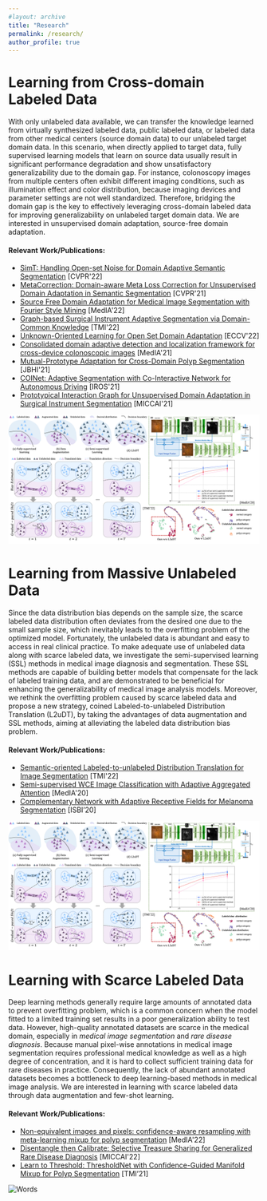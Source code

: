```yaml
---
#layout: archive
title: "Research"
permalink: /research/
author_profile: true
---
```



# Learning from Cross-domain Labeled Data

With only unlabeled data available, we can transfer the knowledge learned from virtually synthesized labeled data, public labeled data, or labeled data from other medical centers (source domain data) to our unlabeled target domain data. In this scenario, when directly applied to target data, fully supervised learning models that learn on source data usually result in significant performance degradation and show unsatisfactory generalizability due to the domain gap. For instance, colonoscopy images from multiple centers often exhibit different imaging conditions, such as illumination effect and color distribution, because imaging devices and parameter settings are not well standardized. Therefore, bridging the domain gap is the key to effectively leveraging cross-domain labeled data for improving generalizability on unlabeled target domain data. We are interested in unsupervised domain adaptation, source-free domain adaptation.

#### Relevant Work/Publications:
* <a href="https://openaccess.thecvf.com/content/CVPR2022/html/Guo_SimT_Handling_Open-Set_Noise_for_Domain_Adaptive_Semantic_Segmentation_CVPR_2022_paper.html" target="_blank">SimT: Handling Open-set Noise for Domain Adaptive Semantic Segmentation</a> [CVPR'22]
* <a href="https://openaccess.thecvf.com/content/CVPR2021/html/Guo_MetaCorrection_Domain-Aware_Meta_Loss_Correction_for_Unsupervised_Domain_Adaptation_in_CVPR_2021_paper.html" target="_blank">MetaCorrection: Domain-aware Meta Loss Correction for Unsupervised Domain Adaptation in Semantic Segmentation</a> [CVPR'21]
* <a href="https://www.sciencedirect.com/science/article/pii/S1361841522001049" target="_blank">Source Free Domain Adaptation for Medical Image Segmentation with Fourier Style Mining</a> [MedIA'22]
* <a href="https://ieeexplore.ieee.org/document/9583929" target="_blank">Graph-based Surgical Instrument Adaptive Segmentation via Domain-Common Knowledge</a> [TMI'22]
* <a href="https://www.ecva.net/papers/eccv_2022/papers_ECCV/papers/136930328.pdf" target="_blank">Unknown-Oriented Learning for Open Set Domain Adaptation</a> [ECCV'22]
* <a href="https://doi.org/10.1016/j.media.2021.102052" target="_blank">Consolidated domain adaptive detection and localization framework for cross-device colonoscopic images</a> [MedIA'21]
* <a href="https://ieeexplore.ieee.org/document/9423517" target="_blank">Mutual-Prototype Adaptation for Cross-Domain Polyp Segmentation</a> [JBHI'21]
* <a href="https://ieeexplore.ieee.org/document/9636111" target="_blank">COINet: Adaptive Segmentation with Co-Interactive Network for Autonomous Driving</a> [IROS'21]
* <a href="https://link.springer.com/chapter/10.1007/978-3-030-87199-4_26" target="_blank">Prototypical Interaction Graph for Unsupervised Domain Adaptation in Surgical Instrument Segmentation</a> [MICCAI'21]

![Words](https://github.com/Guo-Xiaoqing/Guo-Xiaoqing.github.io/raw/master/images/massive_unlabeled_data.png)


# Learning from Massive Unlabeled Data

Since the data distribution bias depends on the sample size, the scarce labeled data distribution often deviates from the desired one due to the small sample size, which inevitably leads to the overfitting problem of the optimized model. Fortunately, the unlabeled data is abundant and easy to access in real clinical practice. To make adequate use of unlabeled data along with scarce labeled data, we investigate the semi-supervised learning (SSL) methods in medical image diagnosis and segmentation. These SSL methods are capable of building better models that compensate for the lack of labeled training data, and are demonstrated to be beneficial for enhancing the generalizability of medical image analysis models. Moreover, we rethink the overfitting problem caused by scarce labeled data and propose a new strategy, coined Labeled-to-unlabeled Distribution Translation (L2uDT), by taking the advantages of data augmentation and SSL methods, aiming at alleviating the labeled data distribution bias problem. 

#### Relevant Work/Publications:
* <a href="https://ieeexplore.ieee.org/document/9541376" target="_blank">Semantic-oriented Labeled-to-unlabeled Distribution Translation for Image Segmentation</a> [TMI'22]
* <a href="https://doi.org/10.1016/j.media.2020.101733" target="_blank">Semi-supervised WCE Image Classification with Adaptive Aggregated Attention</a> [MedIA'20]
* <a href="https://ieeexplore.ieee.org/document/9098417" target="_blank">Complementary Network with Adaptive Receptive Fields for Melanoma Segmentation</a> [ISBI’20]

![Words](https://github.com/Guo-Xiaoqing/Guo-Xiaoqing.github.io/raw/master/images/massive_unlabeled_data.png)


# Learning with Scarce Labeled Data

Deep learning methods generally require large amounts of annotated data to prevent overfitting problem, which is a common concern when the model fitted to a limited training set results in a poor generalization ability to test data. However, high-quality annotated datasets are scarce in the medical domain, especially in *medical image segmentation* and *rare disease diagnosis*. Because manual pixel-wise annotations in medical image segmentation requires professional medical knowledge as well as a high degree of concentration, and it is hard to collect sufficient training data for rare diseases in practice. Consequently, the lack of abundant annotated datasets becomes a bottleneck to deep learning-based methods in medical image analysis. We are interested in learning with scarce labeled data through data augmentation and few-shot learning.

#### Relevant Work/Publications:
* <a href="https://www.sciencedirect.com/science/article/abs/pii/S1361841522000469" target="_blank">Non-equivalent images and pixels: confidence-aware resampling with meta-learning mixup for polyp segmentation</a> [MedIA'22]
* <a href="https://link.springer.com/chapter/10.1007/978-3-031-16437-8_49" target="_blank">Disentangle then Calibrate: Selective Treasure Sharing for Generalized Rare Disease Diagnosis</a> [MICCAI'22]
* <a href="https://ieeexplore.ieee.org/document/9305717" target="_blank">Learn to Threshold: ThresholdNet with Confidence-Guided Manifold Mixup for Polyp Segmentation</a> [TMI’21]

![Words](https://github.com/Guo-Xiaoqing/Guo-Xiaoqing.github.io/raw/master/images/scarce_labeled_data.png)
